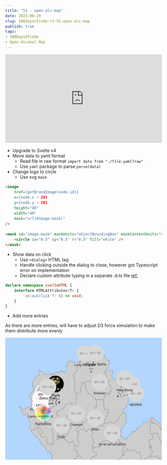 ```yaml
---
title: "51 - open-alc-map"
date: 2023-06-29
slug: 100daysofcode-r3-51-open-alc-map
publish: true
tags:
- 100DaysOfCode
- Open Alcohol Map
---
```


<iframe width="100%" style="aspect-ratio: 16 / 9;" src="https://www.youtube.com/embed/QX6btbNeoBQ" title="YouTube video player" frameborder="0" allow="accelerometer; autoplay; clipboard-write; encrypted-media; gyroscope; picture-in-picture; web-share" allowfullscreen></iframe>

- Upgrade to Svelte v4
- Move data to yaml format
    - Read file in raw format `import data from "./file.yaml?raw"`
    - Use `yaml` package to parse `parse(data)`
- Change logo to circle
    - Use svg `mask`
```html
<image
    href={getBrandImage(node.id)}
    x={node.x - 20}
    y={node.y - 20}
    height="40"
    width="40"
    mask="url(#image-mask)"
/>

<mask id="image-mask" maskUnits="objectBoundingBox" maskContentUnits="objectBoundingBox">
    <circle cx="0.5" cy="0.5" r="0.5" fill="white" />
</mask>
```
- Show data on click
    - Use `<dialog>` HTML tag
    - Handle clicking outside the dialog to close, however got Typescript error on implementation
    - Declare custom attribute typing in a separate .d.ts file [ref.](https://github.com/sveltejs/language-tools/blob/master/docs/preprocessors/typescript.md#im-using-an-attributeevent-on-a-dom-element-and-it-throws-a-type-error)
```typescript
declare namespace svelteHTML {
	interface HTMLAttributes<T> {
		'on:outclick'?: () => void;
	}
}
```
- Add more entries

As there are more entries, will have to adjust D3 force simulation to make them distribute more evenly

![](1-Projects/100DaysOfCode-R3/attachments/Pasted%20image%2020230629235125.png)

